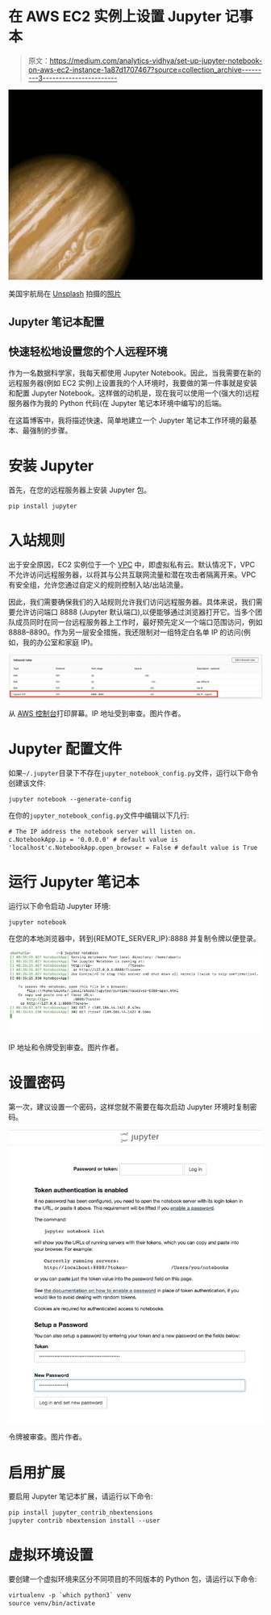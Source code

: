 # 在 AWS EC2 实例上设置 Jupyter 记事本

> 原文：<https://medium.com/analytics-vidhya/set-up-jupyter-notebook-on-aws-ec2-instance-1a87d1707467?source=collection_archive---------3----------------------->

![](img/dd18fe07e21acb09a4ce856e0aaede4e.png)

美国宇航局在 [Unsplash](https://unsplash.com?utm_source=medium&utm_medium=referral) 拍摄的[照片](https://unsplash.com/@nasa?utm_source=medium&utm_medium=referral)

## Jupyter 笔记本配置

## 快速轻松地设置您的个人远程环境

作为一名数据科学家，我每天都使用 Jupyter Notebook。因此，当我需要在新的远程服务器(例如 EC2 实例)上设置我的个人环境时，我要做的第一件事就是安装和配置 Jupyter Notebook。这样做的动机是，现在我可以使用一个(强大的)远程服务器作为我的 Python 代码(在 Jupyter 笔记本环境中编写)的后端。

在这篇博客中，我将描述快速、简单地建立一个 Jupyter 笔记本工作环境的最基本、最强制的步骤。

# 安装 Jupyter

首先，在您的远程服务器上安装 Jupyter 包。

```
pip install jupyter
```

# 入站规则

出于安全原因，EC2 实例位于一个 [VPC](https://aws.amazon.com/vpc/?vpc-blogs.sort-by=item.additionalFields.createdDate&vpc-blogs.sort-order=desc) 中，即虚拟私有云。默认情况下，VPC 不允许访问远程服务器，以将其与公共互联网流量和潜在攻击者隔离开来。VPC 有安全组，允许您通过自定义的规则控制入站/出站流量。

因此，我们需要确保我们的入站规则允许我们访问远程服务器。具体来说，我们需要允许访问端口 8888 (Jupyter 默认端口),以便能够通过浏览器打开它。当多个团队成员同时在同一台远程服务器上工作时，最好预先定义一个端口范围访问，例如 8888–8890。作为另一层安全措施，我还限制对一组特定白名单 IP 的访问(例如，我的办公室和家庭 IP)。

![](img/bfb57a2057018489c9032efcd6f8fa3a.png)

从 [AWS 控制台](https://console.aws.amazon.com/ec2/)打印屏幕。IP 地址受到审查。图片作者。

# Jupyter 配置文件

如果`~/.jupyter`目录下不存在`jupyter_notebook_config.py`文件，运行以下命令创建该文件:

```
jupyter notebook --generate-config
```

在你的`jupyter_notebook_config.py`文件中编辑以下几行:

```
# The IP address the notebook server will listen on. 
c.NotebookApp.ip = '0.0.0.0' # default value is 'localhost'c.NotebookApp.open_browser = False # default value is True
```

# 运行 Jupyter 笔记本

运行以下命令启动 Jupyter 环境:

```
jupyter notebook
```

在您的本地浏览器中，转到{REMOTE_SERVER_IP}:8888 并复制令牌以便登录。

![](img/ad25dd8ea164d722dd6b6c0354855d36.png)

IP 地址和令牌受到审查。图片作者。

# 设置密码

第一次，建议设置一个密码，这样您就不需要在每次启动 Jupyter 环境时复制密码。

![](img/6ea8928971ef6837da6d273ae7cedfda.png)

令牌被审查。图片作者。

# 启用扩展

要启用 Jupyter 笔记本扩展，请运行以下命令:

```
pip install jupyter_contrib_nbextensions
jupyter contrib nbextension install --user
```

# 虚拟环境设置

要创建一个虚拟环境来区分不同项目的不同版本的 Python 包，请运行以下命令:

```
virtualenv -p `which python3` venv
source venv/bin/activate
```